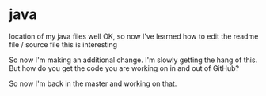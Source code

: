 java
====

location of my java files
well OK, so now I've learned how to edit the readme file / source file
this is interesting

So now I'm making an additional change.
I'm slowly getting the hang of this. But how do you get the code you are working on in and out of GitHub?

So now I'm back in the master and working on that.
